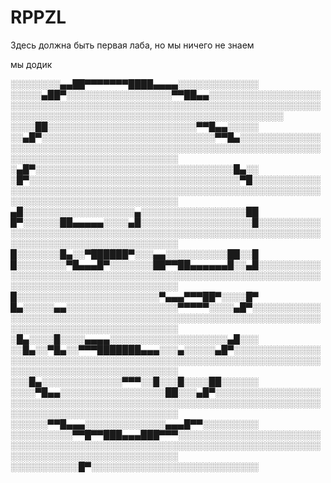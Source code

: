 # RPPZL
Здесь должна быть первая лаба, но мы ничего не знаем

мы додик

░░░░░░░░▄▄██▀▀▀▀▀▀▀████▄▄▄▄░░░░░░░░░░░░░
░░░░░▄██▀░░░░░░░░░░░░░░░░░▀▀██▄▄░░░░░░░░░░░░░░░░░░░░░░░░░░░░░░░░░░░░░░░░░░░░░░░░░░░░░░░░░░░░░░░░░░░░░░░░░░░░░░░░░░░░░░░░░░░░░░░░░░░░░░░░░░░░░░░░
░░░░██░░░░░░░░░░░░░░░░░░░░░░░░▀▀█▄▄░░░░░
░░▄█▀░░░░░░░░░░░░░░░░░░░░░░░░░░░░▀▀█▄░░░░░░░░░░░░░░░░░░░░░░░░░░░░░░░░░░░░░░░░░░░░░░░░░░░░░░░░░░░░░░░░░░░░░░░░░░░░░░░░░░░░░░░░░░
░▄█▀░░░░░░░░░░░░░░░░░░░░░░░░░░░░░░░░█▄░░
░█▀░░░░░░░░░░░░░░░░░░░░░░░░░░░░░░░░░░▀█░░░░░░░░░░░░░░░░░░░░░░░░░░░░░░░░░░░░░░░░░░░░░░░░░░░░░░░░░░░░░░░░░░░░░░░░░░░░░░░░░░░░░░░░
▄█░░░░░░░░░░░░░░░░░░▄░░░░░░░░░░░░░░░░░██
█▀░░░░░░██▄▄▄▄▄░░░░▄█░░░░░░░░░░░░░░░░░░█░░░░░░░░░░░░░░░░░░░░░░░░░░░░░░░░░░░░░░░░░░░░░░░░░░░░░░░░░░░░░░░░░░░░░░░░░░░░░░░░░░░░░░░
█░░░░░░░█▄░░▀██████▀░░░▄▄░░░░░░░░░░██░░█
█░░░░░░░░▀█▄▄▄█▀░░░░░░░██▀▀██▄▄▄▄▄▄█░░▄█░░░░░░░░░░░░░░░░░░░░░░░░░░░░░░░░░░░░░░░░░░░░░░░░░░░░░░░░░░░░░░░░░░░░░░░░░░░░░░░░░░░░░░░
█░░░░░░░░░░░░░░░░░░░░░░░▀▄▄▄▀▀▀██▀░░░░█▀
█▄░░░░░▄▄░░░░░░░░░░░░░░░░░░▀▀▀▀▀░░░░▄█▀░░░░░░░░░░░░░░░░░░░░░░░░░░░░░░░░░░░░░░░░░░░░░░░░░░░░░░░░░░░░░░░░░░░░░░░░░░░░░░░░░░░░░░░░
░█▄░░░░█░░░░▄▄▄▄░░░░░░░░░░░░░░░░░░░▄█░░░
░░█▄░░▀█▄░░▀▀▀███████▄▄▄░░░▄░░░░░▄█▀░░░░░░░░░░░░░░░░░░░░░░░░░░░░░░░░░░░░░░░░░░░░░░░░░░░░░░░░░░░░░░░░░░░░░░░░░░░░░░░░░░░░░░░░░░░
░░░█▄░░░░░░░░░░░░░▀▀▀░░█░░░█░░░░██░░░░░░
░░░░▀█▄▄░░░░░░░░░░░░░░░░░██░░░▄█▀░░░░░░░░░░░░░░░░░░░░░░░░░░░░░░░░░░░░░░░░░░░░░░░░░░░░░░░░░░░░░░░░░░░░░░░░░░░░░░░░░░░░░░░░░░░░░░
░░░░░░▀▀█▄▄▄░░░░░░░░░░░░░▄▄▄█▀▀░░░░░░░░░
░░░░░░░░░░▀▀█▀▀███▄▄▄███▀▀▀░░░░░░░░░░░░░░░░░░░░░░░░░░░░░░░░░░░░░░░░░░░░░░░░░░░░░░░░░░░░░░░░░░░░░░░░░░░░░░░░░░░░░░░░░░░░░░░░░░░░
░░░░░░░░░░░█▀░░░░░░░░░░░░░░░░░░░░░░░░░░░
